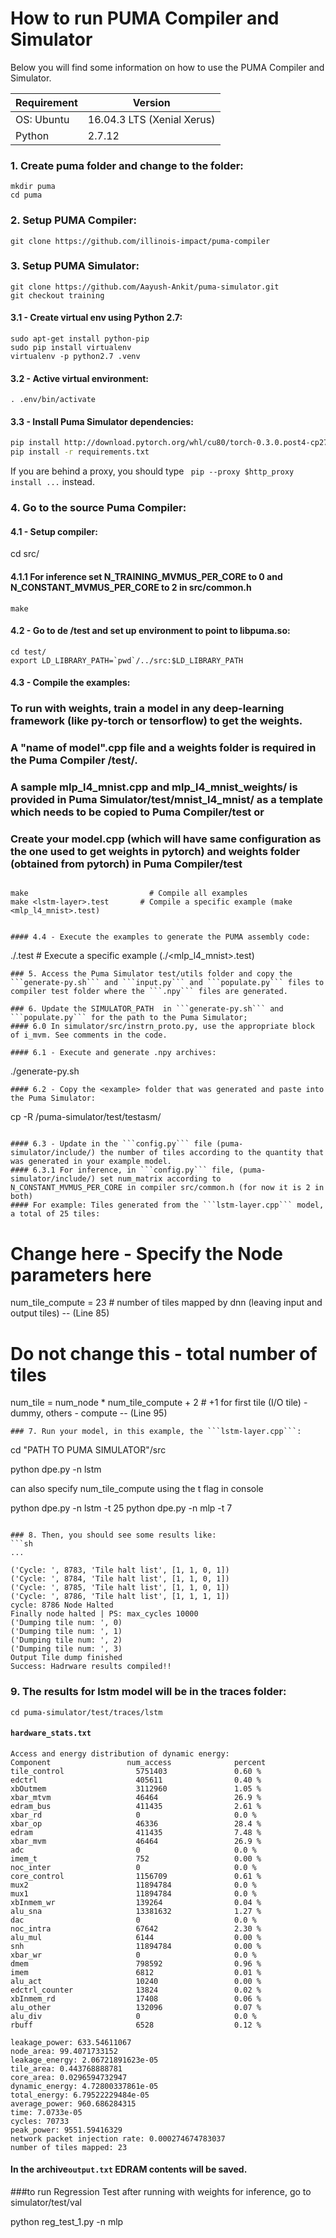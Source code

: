 # How to run  PUMA Compiler and Simulator

Below you will find some information on how to use the PUMA Compiler and Simulator.

| Requirement | Version                    |
| ----------- | -------------------------- |
| OS: Ubuntu  | 16.04.3 LTS (Xenial Xerus) |
| Python      | 2.7.12


### 1. Create puma folder and change to the folder:
 ```
 mkdir puma
 cd puma
 ```
### 2. Setup PUMA Compiler:
```
git clone https://github.com/illinois-impact/puma-compiler
```
### 3. Setup PUMA Simulator:
```
git clone https://github.com/Aayush-Ankit/puma-simulator.git
git checkout training
```
#### 3.1 - Create virtual env using Python 2.7:
```
sudo apt-get install python-pip
sudo pip install virtualenv
virtualenv -p python2.7 .venv
```
#### 3.2 - Active virtual environment:
```
. .env/bin/activate
```
#### 3.3 - Install Puma Simulator dependencies:
```sh
pip install http://download.pytorch.org/whl/cu80/torch-0.3.0.post4-cp27-cp27mu-linux_x86_64.whl
pip install -r requirements.txt
```
If you are behind a proxy, you should type ```
pip --proxy $http_proxy install ...``` instead.

### 4. Go to the source Puma Compiler:

#### 4.1 - Setup compiler:

cd src/

#### 4.1.1  For inference set N_TRAINING_MVMUS_PER_CORE to 0 and N_CONSTANT_MVMUS_PER_CORE to 2 in src/common.h
```
make
```
#### 4.2 - Go to de /test and set up environment to point to libpuma.so:
```
cd test/
export LD_LIBRARY_PATH=`pwd`/../src:$LD_LIBRARY_PATH
```
#### 4.3 - Compile the examples:
### To run with weights, train a model in any deep-learning framework (like py-torch or tensorflow) to get the weights.
### A "name of model".cpp file and a weights folder is required in the Puma Compiler /test/.
### A sample mlp_l4_mnist.cpp and mlp_l4_mnist_weights/ is provided in Puma Simulator/test/mnist_l4_mnist/ as a template which needs to be copied to Puma Compiler/test or
### Create your model.cpp (which will have same configuration as the one used to get weights in pytorch)  and weights folder (obtained from pytorch) in Puma Compiler/test
```

make                           # Compile all examples
make <lstm-layer>.test       # Compile a specific example (make <mlp_l4_mnist>.test)


#### 4.4 - Execute the examples to generate the PUMA assembly code:
```
./<lstm-model>.test          # Execute a specific example (./<mlp_l4_mnist>.test) 
```
### 5. Access the Puma Simulator test/utils folder and copy the ```generate-py.sh``` and ```input.py``` and ```populate.py``` files to compiler test folder where the ```.npy``` files are generated.

### 6. Update the SIMULATOR_PATH  in ```generate-py.sh``` and ```populate.py``` for the path to the Puma Simulator;
#### 6.0 In simulator/src/instrn_proto.py, use the appropriate block of i_mvm. See comments in the code.

#### 6.1 - Execute and generate .npy archives:
```
./generate-py.sh
```
#### 6.2 - Copy the <example> folder that was generated and paste into the Puma Simulator:
```
cp -R <new-generated-folder> <PATH TO PUMA SIMULATOR>/puma-simulator/test/testasm/
```

#### 6.3 - Update in the ```config.py``` file (puma-simulator/include/) the number of tiles according to the quantity that was generated in your example model.
#### 6.3.1 For inference, in ```config.py``` file, (puma-simulator/include/) set num_matrix according to N_CONSTANT_MVMUS_PER_CORE in compiler src/common.h (for now it is 2 in both)
#### For example: Tiles generated from the ```lstm-layer.cpp``` model, a total of 25 tiles:
```
# Change here - Specify the Node parameters here
num_tile_compute = 23 # number of tiles mapped by dnn (leaving input and output tiles) -- (Line 85)

# Do not change this - total number of tiles
num_tile = num_node * num_tile_compute + 2 # +1 for first tile (I/O tile) - dummy, others - compute -- (Line 95)
```
### 7. Run your model, in this example, the ```lstm-layer.cpp```:
```
cd "PATH TO PUMA SIMULATOR"/src

python dpe.py -n lstm

can also specify num_tile_compute using the t flag in console

python dpe.py -n lstm -t 25
python dpe.py -n mlp -t 7 
```

### 8. Then, you should see some results like:
```sh
...

('Cycle: ', 8783, 'Tile halt list', [1, 1, 0, 1])
('Cycle: ', 8784, 'Tile halt list', [1, 1, 0, 1])
('Cycle: ', 8785, 'Tile halt list', [1, 1, 0, 1])
('Cycle: ', 8786, 'Tile halt list', [1, 1, 1, 1])
cycle: 8786 Node Halted
Finally node halted | PS: max_cycles 10000
('Dumping tile num: ', 0)
('Dumping tile num: ', 1)
('Dumping tile num: ', 2)
('Dumping tile num: ', 3)
Output Tile dump finished
Success: Hadrware results compiled!!
```
### 9. The results for lstm model will be in the traces folder:
```
cd puma-simulator/test/traces/lstm
```
####  ```hardware_stats.txt```
```
Access and energy distribution of dynamic energy:
Component                 num_access              percent
tile_control                5751403               0.60 %
edctrl                      405611                0.40 %
xbOutmem                    3112960               1.05 %
xbar_mtvm                   46464                 26.9 %
edram_bus                   411435                2.61 %
xbar_rd                     0                     0.0 %
xbar_op                     46336                 28.4 %
edram                       411435                7.48 %
xbar_mvm                    46464                 26.9 %
adc                         0                     0.0 %
imem_t                      752                   0.00 %
noc_inter                   0                     0.0 %
core_control                1156709               0.61 %
mux2                        11894784              0.0 %
mux1                        11894784              0.0 %
xbInmem_wr                  139264                0.04 %
alu_sna                     13381632              1.27 %
dac                         0                     0.0 %
noc_intra                   67642                 2.30 %
alu_mul                     6144                  0.00 %
snh                         11894784              0.00 %
xbar_wr                     0                     0.0 %
dmem                        798592                0.96 %
imem                        6812                  0.01 %
alu_act                     10240                 0.00 %
edctrl_counter              13824                 0.02 %
xbInmem_rd                  17408                 0.06 %
alu_other                   132096                0.07 %
alu_div                     0                     0.0 %
rbuff                       6528                  0.12 %

leakage_power: 633.54611067
node_area: 99.4071733152
leakage_energy: 2.06721891623e-05
tile_area: 0.443768888781
core_area: 0.0296594732947
dynamic_energy: 4.72800337861e-05
total_energy: 6.79522229484e-05
average_power: 960.686284315
time: 7.0733e-05
cycles: 70733
peak_power: 9551.59416329
network packet injection rate: 0.000274674783037
number of tiles mapped: 23
```
#### In the  archive```output.txt``` EDRAM contents will be saved.

###to run Regression Test after running with weights for inference, go to simulator/test/val

python reg_test_1.py -n mlp

